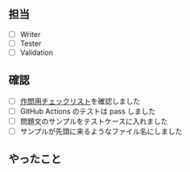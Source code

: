## 担当

- [ ] Writer
- [ ] Tester
- [ ] Validation

## 確認

- [ ] [作問用チェックリスト](https://yukicoder.me/wiki/problem_checklist)を確認しました
- [ ] GitHub Actions のテストは pass しました
- [ ] 問題文のサンプルをテストケースに入れました
- [ ] サンプルが先頭に来るようなファイル名にしました

## やったこと


